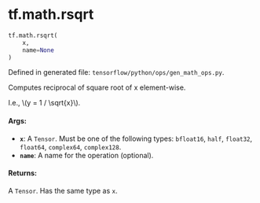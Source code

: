 <div itemscope itemtype="http://developers.google.com/ReferenceObject">
<meta itemprop="name" content="tf.math.rsqrt" />
<meta itemprop="path" content="Stable" />
</div>

# tf.math.rsqrt

``` python
tf.math.rsqrt(
    x,
    name=None
)
```



Defined in generated file: `tensorflow/python/ops/gen_math_ops.py`.

Computes reciprocal of square root of x element-wise.

I.e., \\(y = 1 / \sqrt{x}\\).

#### Args:

* <b>`x`</b>: A `Tensor`. Must be one of the following types: `bfloat16`, `half`, `float32`, `float64`, `complex64`, `complex128`.
* <b>`name`</b>: A name for the operation (optional).


#### Returns:

A `Tensor`. Has the same type as `x`.